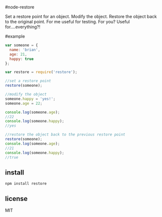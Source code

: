#node-restore

Set a restore point for an object.  Modify the object.  Restore the object back to the original point.
For me useful for testing.  For you?  Useful for....everything?!

#example

```js
var someone = {
  name: 'brian',
  age: 21,
  happy: true
};

var restore = require('restore');

//set a restore point
restore(someone);

//modify the object
someone.happy = 'yes!';
someone.age = 22;

console.log(someone.age);
//22
console.log(someone.happy);
//yes

//restore the object back to the previous restore point
restore(someone);
console.log(someone.age);
//21
console.log(someone.happy);
//true
```

## install
`npm install restore`

## license
MIT
